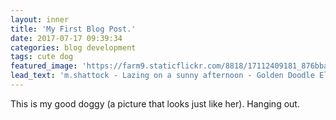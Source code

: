 ```yaml
---
layout: inner
title: 'My First Blog Post.'
date: 2017-07-17 09:39:34
categories: blog development
tags: cute dog
featured_image: 'https://farm9.staticflickr.com/8818/17112409181_876bba7517_z_d.jpg'
lead_text: 'm.shattock - Lazing on a sunny afternoon - Golden Doodle Elliott sleeping on the patio chair in the sunshire from flickr'
---
```

This is my good doggy (a picture that looks just like her). Hanging out.
